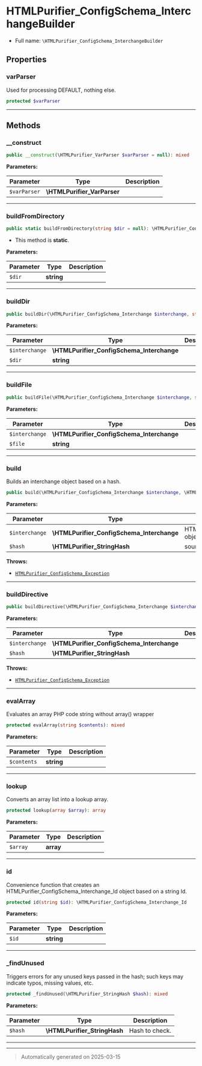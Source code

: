 
# HTMLPurifier_ConfigSchema_InterchangeBuilder





* Full name: `\HTMLPurifier_ConfigSchema_InterchangeBuilder`



## Properties


### varParser

Used for processing DEFAULT, nothing else.

```php
protected $varParser
```






***

## Methods


### __construct



```php
public __construct(\HTMLPurifier_VarParser $varParser = null): mixed
```








**Parameters:**

| Parameter | Type | Description |
|-----------|------|-------------|
| `$varParser` | **\HTMLPurifier_VarParser** |  |





***

### buildFromDirectory



```php
public static buildFromDirectory(string $dir = null): \HTMLPurifier_ConfigSchema_Interchange
```



* This method is **static**.




**Parameters:**

| Parameter | Type | Description |
|-----------|------|-------------|
| `$dir` | **string** |  |





***

### buildDir



```php
public buildDir(\HTMLPurifier_ConfigSchema_Interchange $interchange, string $dir = null): \HTMLPurifier_ConfigSchema_Interchange
```








**Parameters:**

| Parameter | Type | Description |
|-----------|------|-------------|
| `$interchange` | **\HTMLPurifier_ConfigSchema_Interchange** |  |
| `$dir` | **string** |  |





***

### buildFile



```php
public buildFile(\HTMLPurifier_ConfigSchema_Interchange $interchange, string $file): mixed
```








**Parameters:**

| Parameter | Type | Description |
|-----------|------|-------------|
| `$interchange` | **\HTMLPurifier_ConfigSchema_Interchange** |  |
| `$file` | **string** |  |





***

### build

Builds an interchange object based on a hash.

```php
public build(\HTMLPurifier_ConfigSchema_Interchange $interchange, \HTMLPurifier_StringHash $hash): mixed
```








**Parameters:**

| Parameter | Type | Description |
|-----------|------|-------------|
| `$interchange` | **\HTMLPurifier_ConfigSchema_Interchange** | HTMLPurifier_ConfigSchema_Interchange object to build |
| `$hash` | **\HTMLPurifier_StringHash** | source data |




**Throws:**

- [`HTMLPurifier_ConfigSchema_Exception`](./HTMLPurifier_ConfigSchema_Exception.md)



***

### buildDirective



```php
public buildDirective(\HTMLPurifier_ConfigSchema_Interchange $interchange, \HTMLPurifier_StringHash $hash): mixed
```








**Parameters:**

| Parameter | Type | Description |
|-----------|------|-------------|
| `$interchange` | **\HTMLPurifier_ConfigSchema_Interchange** |  |
| `$hash` | **\HTMLPurifier_StringHash** |  |




**Throws:**

- [`HTMLPurifier_ConfigSchema_Exception`](./HTMLPurifier_ConfigSchema_Exception.md)



***

### evalArray

Evaluates an array PHP code string without array() wrapper

```php
protected evalArray(string $contents): mixed
```








**Parameters:**

| Parameter | Type | Description |
|-----------|------|-------------|
| `$contents` | **string** |  |





***

### lookup

Converts an array list into a lookup array.

```php
protected lookup(array $array): array
```








**Parameters:**

| Parameter | Type | Description |
|-----------|------|-------------|
| `$array` | **array** |  |





***

### id

Convenience function that creates an HTMLPurifier_ConfigSchema_Interchange_Id
object based on a string Id.

```php
protected id(string $id): \HTMLPurifier_ConfigSchema_Interchange_Id
```








**Parameters:**

| Parameter | Type | Description |
|-----------|------|-------------|
| `$id` | **string** |  |





***

### _findUnused

Triggers errors for any unused keys passed in the hash; such keys
may indicate typos, missing values, etc.

```php
protected _findUnused(\HTMLPurifier_StringHash $hash): mixed
```








**Parameters:**

| Parameter | Type | Description |
|-----------|------|-------------|
| `$hash` | **\HTMLPurifier_StringHash** | Hash to check. |





***


***
> Automatically generated on 2025-03-15
